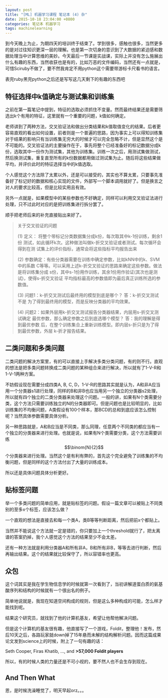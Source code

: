 ```yaml
---
layout: post
title: "[ML] 机器学习课程 笔记本 (4) 杂"
date: 2015-10-18 23:04:00 +0800
categories: 笔记本 机器学习
tags: machinelearning
---
```

到今天晚上为止，为期四天的培训终于结束了。学到很多，感触也很多，当然更多的是对过往知识更深一层的理解。也是第一次切身的意识到了大数据的紧迫感和数据处理当中计算思维的美妙。今天最后一节课是实战课，实际上并没有怎么施展出什么有趣的东西，当然收获也是有的，比如万恶的文件编码，当然还有一点就是，可惜Sciruby不做了，要不然我肯定不用python这个需要带游标卡尺看书的语言。

表完ruby黑完python之后还是写写这几天剩下的有趣的东西吧

## 特征选择中k值确定与测试集和训练集

之前在第一篇笔记中提到，特征的选取必须抓住不变量。然而最终结果还是需要筛选出k个有用的特征，这里就有一个重要的问题，k值如何确定。

老师讲到了两种方法，交叉验证法和做出分类结果和k值取值变化的结果。后者更容易直观的看出如何设置，前者则是一个普遍的思路，因为事实上可以得知训练集对于结果的影响只有当训练集无穷大的时候才可以完全忽略不计，但是显然这个是不可能的。交叉验证法的主要操作在于，事先将整个已经准备好的标记数据分成k份，选取其中一份作为测试集，其他为训练集。训练一次之后，用测试集做测试，然后换测试集，重复直至所有的k份数据都用做过测试集为止。随后将这些结果做平均，并评价此时的特征选择当中的k值选取。

个人感觉这个方法除了太累以外，还是可以接受的，其实也不算太累，只要事先准备好了标记好的数据和核心实现的文件，外部写一个脚本调用就好了。但是换言之对人的要求比较高，但是比较实用且有效。

另外一点就是，如果模型中的某些参数也不好确定，同样可以利用交叉验证法进行处理，只不过此时对应的是把训练集进行拆分罢了。

顺手把老师后来的补充直接贴出来好了。

> 关于交叉验证的问题
> 
> (1) 定义： 将整个带标记分类数据集分成k份，每次取其中k-1份训练，剩余1份
> 测试，如此循环k次。这种做法叫做k-折交叉验证或者测试。每次循环会得到在测
> 试集上的评价指标，通常会将这些指标平均报告出来
> 
> (2) 参数确定：有些分类器需要在训练中确定参数，比如kNN中的k、SVM中的系数
> C等等。可以采用上述k-折交叉验证的思路来确定这些参数。做法是将训练集分成
> s份，其中s-1份用作训练，其余1份用作验证(其次也是测试)，使得s-折交叉验证
> 平均指标最高的参数值即为最后真正训练所选的参数值。
> 
> (3) 问题1：k-折交叉测试后最终用的模型到底是哪个？ 答：k-折交叉测试不是
> 为了得到最终用的模型，而是反映分类器的平均效果。
> 
> (4) 问题2：如果外层用k-折交叉测试报告分类器结果，内层用s-折交叉测试确定
> 最优参数，那么确定参数之后到底选哪个模型？ 答：我的理解是得到最优参数
> 后，在整个训练集合上重新训练模型。即内层s-折只是为了得到最优参数，外层
> k-折才报告结果。

## 二类问题和多类问题

二类问题的解决方案里，有的可以直接上手解决多类分类问题，有的则不行。直观的想法是把多类问题转换成二类问题的某种组合来进行解决，所以就有了1-V-R和1-V-1两种方案。

不妨假设现在需要分成四类A, B, C, D，1-V-R的思路其实就是认为，A和非A应当用一个分类器s1进行处理，同样的B和非B也应当用另一个独立的分类器s2处理，所以就有四个独立的二类分类器来处理这个问题。一般的讲，如果有N个类需要分类，这个方法只需要训练独立的N的分类器即可。但是问题也是比较明显的，比如训练集的不均衡问题，A类假设有100个样本，那BCD的总和到底应该怎么控制呢？当然具体参数需要具体分析。

另一种思路就是，A和B应当是不同类，那么同理，任意两个不同类的都应当有一个独立的分类器来进行处理。也就是说，如果有N个类需要分类，这个方法需要训练$$\binom{N}{2}$$个分类器来进行处理。当然这个是有利有弊的，首先这个完全避免了训练集的不均衡问题，但是同样的这个方法付出了大量的训练成本。

所以还是具体问题具体分析更好。

## 贴标签问题

举一个多类问题的简单应用，就是贴标签的问题。假设一篇文章可以被贴上不同类别的至多x个标签，应该怎么做？

一个直观的想法是直接去和每一个类A，类B等等判断距离，然后把前x个都贴上。

当然并不能说这个方法就一定是错的，你只要加上一个threshold就行了，把太离谱的答案扔掉，我个人感觉这个方法的结果至少不会太差。

还有一种方法就是利用分类器A和所有非A，B和所有非B，等等去进行判断，然后再输出结果。这个的结果就比较保守了，所以容错率也更高。

## 众包

这个词其实是我在学生物信息学的时候就第一次看到了，当初讲解道蛋白质的氨基酸序列和结构的时候就有一个很出名的例子。

简单地说就是，我现在知道空间构成的规则，但是这么多种构成的可能，怎么样才能找到呢。

结果这个研究员，就找到了他的计算机基友，希望让他帮他解决问题。

但是这个计算机的基友很有趣，他直接写了一个游戏，Foldit，整理他！发布，然后10天之后，各路玩家就down掉了15年悬而未解的结构解析问题。因而这篇成果论文发到science上的时候，附上了一句有趣的话：

Seth Cooper, Firas Khatib, ..., and **>57,000 Foldit players**

所以，有的时候人类的力量还是不可小视的，要不然人也不会生存到现在。

## And Then What

恩，是时候洗澡睡觉了，明天早起orz。。。